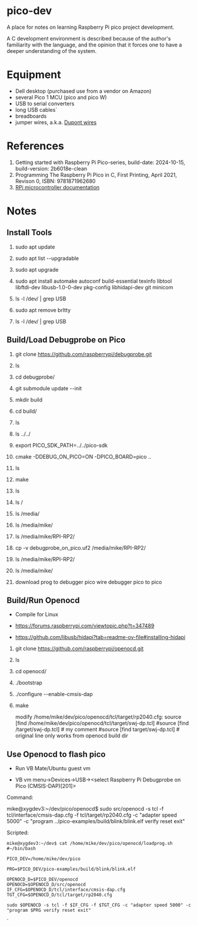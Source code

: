 # pico-dev

A place for notes on learning Raspberry Pi pico project development.

A C development environment is described because of the author's familiarity 
with the language, and the opinion
that it forces one to have a deeper understanding of the system.

# Equipment

- Dell desktop (purchased use from a vendor on Amazon)
- several Pico 1 MCU (pico and pico W)
- USB to serial converters
- long USB cables`
- breadboards
- jumper wires, a.k.a. [Dupont wires](https://www.reddit.com/r/electronics/comments/ioc6sf/i_finally_foundout_why_dupont_connectors_are/?rdt=36730)

# References

1. Getting started with Raspberry Pi Pico-series, build-date: 2024-10-15, build-version: 2b6018e-clean
2. Programming The Raspberry Pi Pico in C, First Printing, April 2021, Revison 0, ISBN: 9781871962680
3. [RPi microcontroller documentation](https://www.raspberrypi.com/documentation/microcontrollers/)

# Notes

## Install Tools

1. sudo apt update
1. sudo apt list --upgradable
1. sudo apt upgrade

1. sudo apt install automake autoconf build-essential texinfo libtool \
   libftdi-dev libusb-1.0-0-dev pkg-config libhidapi-dev git minicom

1. ls -l /dev/ | grep USB
1. sudo apt remove brltty 
1. ls -l /dev/ | grep USB

## Build/Load Debugprobe on Pico

1. git clone https://github.com/raspberrypi/debugprobe.git
1. ls
1. cd debugprobe/
1. git submodule update --init
1. mkdir build
1. cd build/
1. ls
1. ls ../../
1. export PICO_SDK_PATH=../../pico-sdk
1. cmake -DDEBUG_ON_PICO=ON -DPICO_BOARD=pico ..
1. ls
1. make
1. ls
1. ls /
1. ls /media/
1. ls /media/mike/
1. ls /media/mike/RPI-RP2/
1. cp -v debugprobe_on_pico.uf2 /media/mike/RPI-RP2/
1. ls /media/mike/RPI-RP2/
1. ls /media/mike/

1. download prog to debugger pico 
 wire debugger pico to pico

## Build/Run Openocd

- Compile for Linux

- https://forums.raspberrypi.com/viewtopic.php?t=347489
- https://github.com/libusb/hidapi?tab=readme-ov-file#installing-hidapi

1. git clone https://github.com/raspberrypi/openocd.git
1. ls
1. cd openocd/
1. ./bootstrap
1. ./configure --enable-cmsis-dap
1. make

	modify /home/mike/dev/pico/openocd/tcl/target/rp2040.cfg:
	source [find /home/mike/dev/pico/openocd/tcl/target/swj-dp.tcl]
	#source [find <absolute path>/target/swj-dp.tcl] # my comment
	#source [find target/swj-dp.tcl] # original line only works from openocd build dir

## Use Openocd to flash pico

- Run VB Mate/Ubuntu guest vm

- VB vm menu->Devices->USB-><select Raspberry Pi Debugprobe on Pico (CMSIS-DAP)[201]>

Command:

mike@xygdev3:~/dev/pico/openocd$ sudo src/openocd -s tcl -f tcl/interface/cmsis-dap.cfg -f tcl/target/rp2040.cfg -c "adapter speed 5000" -c "program ../pico-examples/build/blink/blink.elf verify reset exit"

Scripted:

	mike@xygdev3:~/dev$ cat /home/mike/dev/pico/openocd/loadprog.sh
	#~/bin/bash
	
	PICO_DEV=/home/mike/dev/pico
	
	PRG=$PICO_DEV/pico-examples/build/blink/blink.elf
	
	OPENOCD_D=$PICO_DEV/openocd
	OPENOCD=$OPENOCD_D/src/openocd
	IF_CFG=$OPENOCD_D/tcl/interface/cmsis-dap.cfg
	TGT_CFG=$OPENOCD_D/tcl/target/rp2040.cfg
	
	sudo $OPENOCD -s tcl -f $IF_CFG -f $TGT_CFG -c "adapter speed 5000" -c "program $PRG verify reset exit"
`

